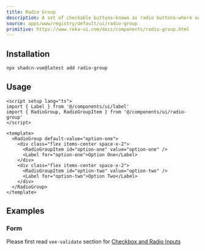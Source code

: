 ```yaml
---
title: Radio Group
description: A set of checkable buttons—known as radio buttons—where no more than one of the buttons can be checked at a time.
source: apps/www/registry/default/ui/radio-group
primitive: https://www.reka-ui.com/docs/components/radio-group.html
---
```


<ComponentPreview name="RadioGroupDemo" />

## Installation

```bash
npx shadcn-vue@latest add radio-group
```

## Usage

```vue
<script setup lang="ts">
import { Label } from '@/components/ui/label'
import { RadioGroup, RadioGroupItem } from '@/components/ui/radio-group'
</script>

<template>
  <RadioGroup default-value="option-one">
    <div class="flex items-center space-x-2">
      <RadioGroupItem id="option-one" value="option-one" />
      <Label for="option-one">Option One</Label>
    </div>
    <div class="flex items-center space-x-2">
      <RadioGroupItem id="option-two" value="option-two" />
      <Label for="option-two">Option Two</Label>
    </div>
  </RadioGroup>
</template>
```

## Examples

### Form

Please first read `vee-validate` section for [Checkbox and Radio Inputs](https://vee-validate.logaretm.com/v4/examples/checkboxes-and-radio/)

<ComponentPreview name="RadioGroupForm" />
